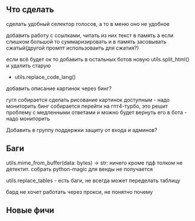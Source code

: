 ## Что сделать


сделать удобный селектор голосов, а то в меню оно не удобное

добавить работу с ссылками, читать из них текст в память а если слишком большой то суммаризировать и в память засовывать сжатый(другой промпт использоваить для сжатия?)


если всё будет ок то добавить в остальных ботов новую utils.split_html()
   и удалить старую
   + utils.replace_code_lang()

добавить описание картинок через бинг?

гугл собирается сделать рисование картинок доступным - надо мониторить
бинг собирается перейти на гпт4-турбо, это решит проблему с медленными ответами и можно будет вернуть его в бота - надо мониторить


Добавить в группу поддержки защиту от входа и админов?



## Баги


utils.mime_from_buffer(data: bytes) -> str:
   ничего кроме пдф толком не детектит. собрать python-magic для венды не получается

utils.replace_tables - есть баги, не всегда может переделать таблицу

бард не хочет работать через прокси, не понятно почему

## Новые фичи


